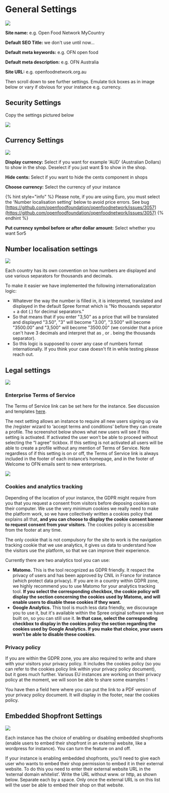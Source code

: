 # General Settings

![](../.gitbook/assets/import.png)

**Site name:** e.g. Open Food Network MyCountry

**Default SEO Title:** we don't use until now...

**Default meta keywords:** e.g. OFN open food

**Default meta description:** e.g. OFN Australia

**Site URL:** e.g. openfoodnetwork.org.au

Then scroll down to see further settings. Emulate tick boxes as in image below or vary if obvious for your instance e.g. currency.

## **Security Settings**

Copy the settings pictured below

![](../.gitbook/assets/securitysettings.png)

## **Currency Settings**

![](../.gitbook/assets/capture-du-2019-05-27-15-59-58.png)

**Display currency:** Select if you want for example 'AUD' \(Australian Dollars\) to show in the shop. Deselect if you just want $ to show in the shop.

**Hide cents:** Select if you want to hide the cents component in shops

**Choose currency:** Select the currency of your instance

{% hint style="info" %}
Please note, if you are using Euro, you must select the 'Number localisation setting' below to avoid price errors. See bug [https://github.com/openfoodfoundation/openfoodnetwork/issues/3057](https://github.com/openfoodfoundation/openfoodnetwork/issues/3057)
{% endhint %}

**Put currency symbol before or after dollar amount:** Select whether you want $5 or 5$

## Number localisation settings 

![](../.gitbook/assets/screenshot-from-2018-04-02-11-22-11.png)

Each country has its own convention on how numbers are displayed and use various separators for thousands and decimals.

To make it easier we have implemented the following internationalization logic:

* Whatever the way the number is filled in, it is interpreted, translated and displayed in the default Spree format which is "No thousands separator + a dot \(.\) for decimal separators."
* So that means that if you enter "3,50" as a price that will be translated and displayed "3.50", "3" will become "3.00", "3.500" will become "3500.00" and  "3,500" will become "3500.00" \(we consider that a price can't have 3 decimals and interpret that as , or . being the thousands separator\).
* So this logic is supposed to cover any case of numbers format internationally. If you think your case doesn't fit in while testing please reach out.

## Legal settings

![](../.gitbook/assets/capture-du-2019-05-27-16-06-38.png)

### **Enterprise Terms of Service**

The Terms of Service link can be set here for the instance. See discussion and templates [here](https://community.openfoodnetwork.org/t/instance-based-terms-of-service/734).

The next setting allows an instance to require all new users signing up via the /register wizard to ‘accept terms and conditions’ before they can create a profile. The screenshot below shows what new users will see if this setting is activated.  If activated the user won’t be able to proceed without selecting the “I agree” tickbox. If this setting is not activated all users will be able to create a profile without any mention of Terms of Service. Note regardless of if this setting is on or off, the Terms of Service link is always included in the footer of each instance’s homepage, and in the footer of Welcome to OFN emails sent to new enterprises.

![](../.gitbook/assets/acceptterms.png)

### **Cookies and analytics tracking**

Depending of the location of your instance, the GDPR might require from you that you request a consent from visitors before deposing cookies on their computer. We use the very minimum cookies we really need to make the platform work, so we have collectively written a cookies policy that explains all that, **and you can choose to display the cookie consent banner to request consent from your visitors**. The cookies policy is accessible from the footer at any time.

The only cookie that is not compulsory for the site to work is the navigation tracking cookie that we use analytics,  it gives us data to understand how the visitors use the platform, so that we can improve their experience. 

Currently there are two analytics tool you can use:

* **Matomo.** This is the tool recognized as GDPR friendly. It respect the privacy of users and has been approved by CNIL in France for instance \(which protect data privacy\). If you are in a country within GDPR zone, we highly recommend you to use Matomo for your analytics tracking tool. **If you select the corresponding checkbox, the cookie policy will display the section concerning the cookies used by Matomo, and will enable users to disable these cookies if they want.**
* **Google Analytics.** This tool is much less data friendly, we discourage you to use it, but it's available within the Spree original software we have built on, so you can still use it. **In that case, select the corresponding checkbox to display in the cookies policy the section regarding the cookies used by Google Analytics. If you make that choice, your users won't be able to disable these cookies**.

### **Privacy policy**

If you are within the GDPR zone, you are also required to write and share with your visitors your privacy policy. It includes the cookies policy \(so you can refer to the cookies policy link within your privacy policy document\), but it goes much further. Various EU instances are working on their privacy policy at the moment, we will soon be able to share some examples !

You have then a field here where you can put the link to a PDF version of your privacy policy document. It will display in the footer, near the cookies policy.

## **Embedded Shopfront Settings**

![](../.gitbook/assets/embed.png)

Each instance has the choice of enabling or disabling embedded shopfronts \(enable users to embed their shopfront in an external website, like a wordpress for instance\). You can turn the feature on and off.

If your instance is enabling embedded shopfronts, you’ll need to give each user who wants to embed their shop permission to embed it in their external website. To do this you need to enter their external website URL in the ‘external domain whitelist’. Write the URL without www. or http, as shown below. Separate each by a space. Only once the external URL is on this list will the user be able to embed their shop on that website.

